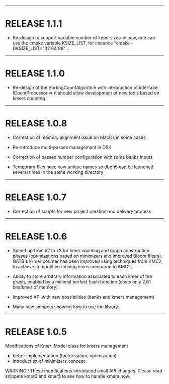 --------------------------------------------------------------------------------
# RELEASE 1.1.1

* Re-design to support variable number of kmer sizes
 => now, one can use the cmake variable KSIZE_LIST, for instance "cmake -DKSIZE_LIST="32 64 96" ..

--------------------------------------------------------------------------------
# RELEASE 1.1.0

* Re-design of the SortingCountAlgorithm with introduction of interface ICountProcessor
 => it should allow development of new tools based on kmers counting

--------------------------------------------------------------------------------
# RELEASE 1.0.8

* Correction of memory alignment issue on MacOs in some cases

* Re-introduce multi-passes management in DSK

* Correction of passes number configuration with some banks inputs

* Temporary files have now unique names so dbgh5 can be launched several times in the same working directory

--------------------------------------------------------------------------------
# RELEASE 1.0.7

* Correction of scripts for new project creation and delivery process

--------------------------------------------------------------------------------
# RELEASE 1.0.6

* Speed up from x2 to x3 for kmer counting and graph construction phases (optimizations based on minimizers and improved Bloom filters). GATB's k-mer counter has been improved using techniques from KMC2, to achieve competitive running times compared to KMC2.

* Ability to store arbitrary information associated to each kmer of the graph, enabled by a minimal perfect hash function (costs only 2.61 bits/kmer of memory)

* Improved API with new possibilities (banks and kmers management)

* Many new snippets showing how to use the library.


--------------------------------------------------------------------------------
# RELEASE 1.0.5

Modifications of Kmer::Model class for kmers management
* better implementation (factorization, optimization)
* introduction of minimizers concept

WARNING ! These modifications introduced small API changes. Please read snippets kmer2 and kmer5 to see how to handle kmers now.

